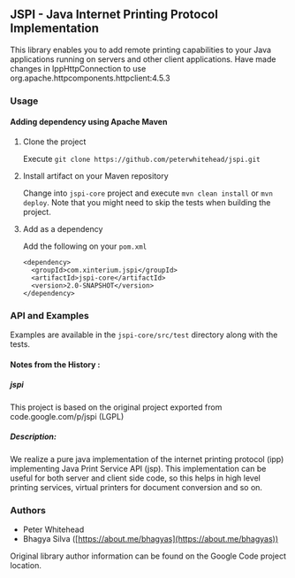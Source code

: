 ## JSPI - Java Internet Printing Protocol Implementation

This library enables you to add remote printing capabilities to your Java applications running on servers and other client applications. Have made changes in IppHttpConnection to use org.apache.httpcomponents.httpclient:4.5.3


### Usage

#### Adding dependency using Apache Maven

1. Clone the project

	Execute `git clone https://github.com/peterwhitehead/jspi.git`

2. Install artifact on your Maven repository

	Change into `jspi-core` project and execute `mvn clean install` or `mvn deploy`. Note that you might need to skip the tests when building the project.

3. Add as a dependency

   Add the following on your `pom.xml`

    ```
	<dependency>
      <groupId>com.xinterium.jspi</groupId>
      <artifactId>jspi-core</artifactId>
      <version>2.0-SNAPSHOT</version>
    </dependency>
    ```


### API and Examples

Examples are available in the `jspi-core/src/test` directory along with the tests.

#### Notes from the History : 

##### jspi
This project is based on the original project exported from code.google.com/p/jspi (LGPL)

##### Description: 

We realize a pure java implementation of the internet printing protocol (ipp) implementing Java Print Service API (jsp). This implementation can be useful for both server and client side code, so this helps in high level printing services, virtual printers for document conversion and so on.

### Authors
- Peter Whitehead
- Bhagya Silva ([https://about.me/bhagyas](https://about.me/bhagyas))

Original library author information can be found on the Google Code project location.
